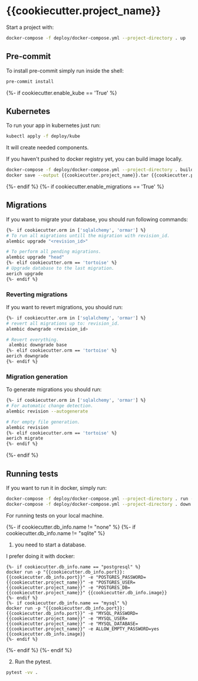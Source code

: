 # {{cookiecutter.project_name}}

Start a project with:

```bash
docker-compose -f deploy/docker-compose.yml --project-directory . up
```

## Pre-commit

To install pre-commit simply run inside the shell:
```bash
pre-commit install
```
{%- if cookiecutter.enable_kube == 'True' %}

## Kubernetes
To run your app in kubernetes
just run:
```bash
kubectl apply -f deploy/kube
```

It will create needed components.

If you haven't pushed to docker registry yet, you can build image locally.

```bash
docker-compose -f deploy/docker-compose.yml --project-directory . build
docker save --output {{cookiecutter.project_name}}.tar {{cookiecutter.project_name}}:latest
```

{%- endif %}
{%- if cookiecutter.enable_migrations == 'True' %}

## Migrations

If you want to migrate your database, you should run following commands:
```bash
{%- if cookiecutter.orm in ['sqlalchemy', 'ormar'] %}
# To run all migrations untill the migration with revision_id.
alembic upgrade "<revision_id>"

# To perform all pending migrations.
alembic upgrade "head"
{%- elif cookiecutter.orm == 'tortoise' %}
# Upgrade database to the last migration.
aerich upgrade
{%- endif %}
```

### Reverting migrations

If you want to revert migrations, you should run:
```bash
{%- if cookiecutter.orm in ['sqlalchemy', 'ormar'] %}
# revert all migrations up to: revision_id.
alembic downgrade <revision_id>

# Revert everything.
 alembic downgrade base
{%- elif cookiecutter.orm == 'tortoise' %}
aerich downgrade
{%- endif %}
```

### Migration generation

To generate migrations you should run:
```bash
{%- if cookiecutter.orm in ['sqlalchemy', 'ormar'] %}
# For automatic change detection.
alembic revision --autogenerate

# For empty file generation.
alembic revision
{%- elif cookiecutter.orm == 'tortoise' %}
aerich migrate
{%- endif %}
```
{%- endif %}


## Running tests

If you want to run it in docker, simply run:

```bash
docker-compose -f deploy/docker-compose.yml --project-directory . run --rm api pytest -vv .
docker-compose -f deploy/docker-compose.yml --project-directory . down
```

For running tests on your local machine.

{%- if cookiecutter.db_info.name != "none" %}
{%- if cookiecutter.db_info.name != "sqlite" %}
1. you need to start a database.

I prefer doing it with docker:
```
{%- if cookiecutter.db_info.name == "postgresql" %}
docker run -p "{{cookiecutter.db_info.port}}:{{cookiecutter.db_info.port}}" -e "POSTGRES_PASSWORD={{cookiecutter.project_name}}" -e "POSTGRES_USER={{cookiecutter.project_name}}" -e "POSTGRES_DB={{cookiecutter.project_name}}" {{cookiecutter.db_info.image}}
{%- endif %}
{%- if cookiecutter.db_info.name == "mysql" %}
docker run -p "{{cookiecutter.db_info.port}}:{{cookiecutter.db_info.port}}" -e "MYSQL_PASSWORD={{cookiecutter.project_name}}" -e "MYSQL_USER={{cookiecutter.project_name}}" -e "MYSQL_DATABASE={{cookiecutter.project_name}}" -e ALLOW_EMPTY_PASSWORD=yes {{cookiecutter.db_info.image}}
{%- endif %}
```
{%- endif %}
{%- endif %}


2. Run the pytest.
```bash
pytest -vv .
```
